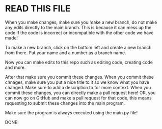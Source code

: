 # READ THIS FILE
When you make changes, make sure you make a new branch, do not make any edits
directly to the main branch. This is because it can mess up the code
if the code is incorrect or incompatible with the other code we have made!

To make a new branch, click on the bottom left and create a new branch from there.
Put your name and a number as a branch name.

Now you can make edits to this repo such as editing code, creating code and more.

After that make sure you commit these changes. When you commit these chnages,
make sure you put a nice title to it so we know what you have changed.
Make sure to add a description to for more context. 
When you commit these changes, you can directly make a pull request here! OR, you can
now go on GitHub and make a pull request for that code, this means requesting to submit
these changes into the main program. 

Make sure the program is always executed using the main.py file!

DONE!